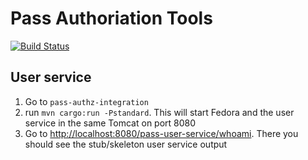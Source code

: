 # Pass Authoriation Tools
[![Build Status](https://travis-ci.org/OA-PASS/pass-authz.svg?branch=master)](https://travis-ci.org/OA-PASS/pass-authz)
## User service

1. Go to `pass-authz-integration`
2. run `mvn cargo:run -Pstandard`.  This will start Fedora and the user service in the same Tomcat on port 8080
3. Go to [http://localhost:8080/pass-user-service/whoami](http://localhost:8080/pass-user-service/whoami).  There you should see the stub/skeleton user service output